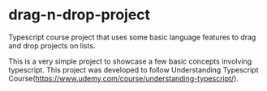 # drag-n-drop-project
Typescript course project that uses some basic language features to drag and drop projects on lists.

This is a very simple project to showcase a few basic concepts involving typescript. This project was developed to follow Understanding
Typescript Course(https://www.udemy.com/course/understanding-typescript/).

